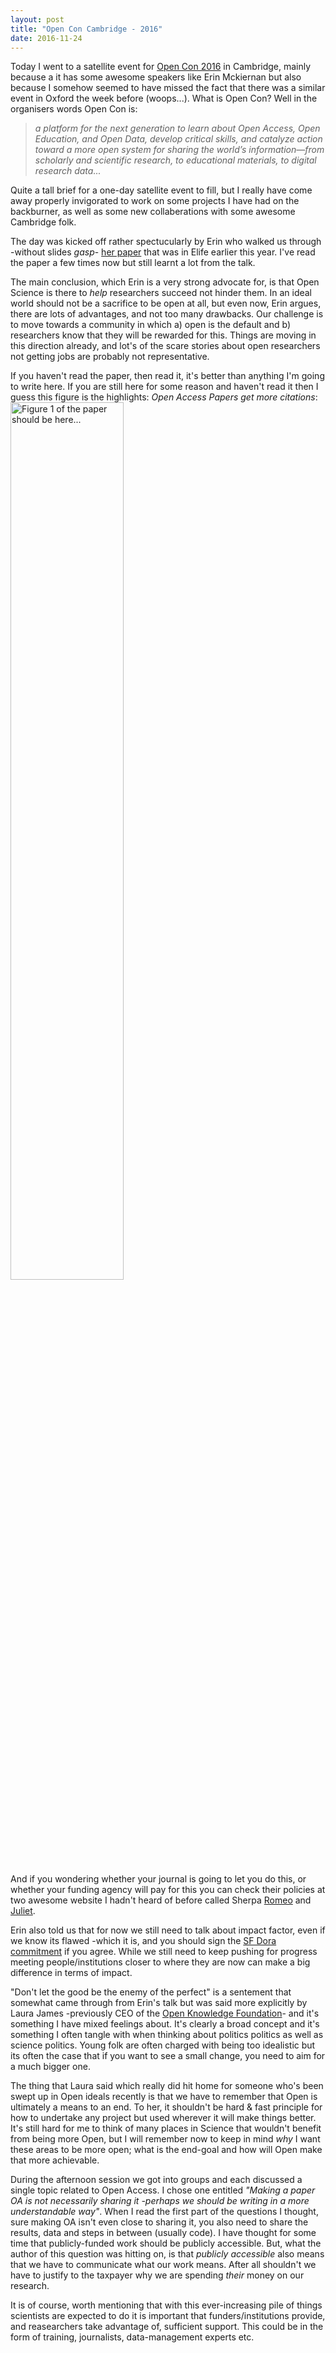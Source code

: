 ```yaml
---
layout: post
title: "Open Con Cambridge - 2016"
date: 2016-11-24
---
```


Today I went to a satellite event for [Open Con 2016](http://www.opencon2016.org) in Cambridge, mainly because a it has some awesome speakers like Erin Mckiernan but also because I somehow seemed to have missed the fact that there was a similar event in Oxford the week before (woops...). What is Open Con? Well in the organisers words Open Con is: 

> *a platform for the next generation to learn about Open Access, Open Education, and Open Data, develop critical skills, and catalyze action toward a more open system for sharing the world’s information—from scholarly and scientific research, to educational materials, to digital research data...*

Quite a tall brief for a one-day satellite event to fill, but I really have come away properly invigorated to work on some projects I have had on the backburner, as well as some new collaberations with some awesome Cambridge folk.

The day was kicked off rather spectucularly by Erin who walked us through -without slides *gasp*- [her paper](https://t.co/HszKqeQ0ZP) that was in Elife earlier this year. I've read the paper a few times now but still learnt a lot from the talk. 

The main conclusion, which Erin is a very strong advocate for, is that Open Science is there to *help* researchers succeed not hinder them. In an ideal world should not be a sacrifice to be open at all, but even now, Erin argues, there are lots of advantages, and not too many drawbacks. Our challenge is to move towards a community in which a) open is the default and b) researchers know that they will be rewarded for this. Things are moving in this direction already, and lot's of the scare stories about open researchers not getting jobs are probably not representative.

If you haven't read the paper, then read it, it's better than anything I'm going to write here. If you are still here for some reason and haven't read it then I guess this figure is the highlights: *Open Access Papers get more citations*:
<img alt="Figure 1 of the paper should be here..." src="https://elife-publishing-cdn.s3.amazonaws.com/16800/elife-16800-fig1-v2.jpg" style="width: 60%;">

And if you wondering whether your journal is going to let you do this, or whether your funding agency will pay for this you can check their policies at two awesome website I hadn't heard of before called Sherpa [Romeo](http://www.sherpa.ac.uk/romeo/index.php) and [Juliet](http://www.sherpa.ac.uk/juliet/index.php). 

Erin also told us that for now we still need to talk about impact factor, even if we know its flawed -which it is, and you should sign the [SF Dora commitment](http://www.ascb.org/dora) if you agree. While we still need to keep pushing for progress meeting people/institutions closer to where they are now can make a big difference in terms of impact. 

"Don't let the good be the enemy of the perfect" is a sentement that somewhat came through from Erin's talk but was said more explicitly by Laura James -previously CEO of the [Open Knowledge Foundation](https://okfn.org)- and it's something I have mixed feelings about. It's clearly a broad concept and it's something I often tangle with when thinking about politics politics as well as science politics. Young folk are often charged with being too idealistic but its often the case that if you want to see a small change, you need to aim for a much bigger one.

The thing that Laura said which really did hit home for someone who's been swept up in Open ideals recently is that we have to remember that Open is ultimately a means to an end. To her, it shouldn't be hard & fast principle for how to undertake any project but used wherever it will make things better. It's still hard for me to think of many places in Science that wouldn't benefit from being more Open, but I will remember now to keep in mind *why* I want these areas to be more open; what is the end-goal and how will Open make that more achievable.

During the afternoon session we got into groups and each discussed a single topic related to Open Access. I chose one entitled *"Making a paper OA is not necessarily sharing it -perhaps we should be writing in a more understandable way"*. When I read the first part of the questions I thought, sure making OA isn't even close to sharing it, you also need to share the results, data and steps in between (usually code). I have thought for some time that publicly-funded work should be publicly accessible. But, what the author of this question was hitting on, is that *publicly accessible* also means that we have to communicate what our work means. After all shouldn't we have to justify to the taxpayer why we are spending *their* money on our research.

It is of course, worth mentioning that with this ever-increasing pile of things scientists are expected to do it is important that funders/institutions provide, and reasearchers take advantage of, sufficient support. This could be in the form of training, journalists, data-management experts etc.


